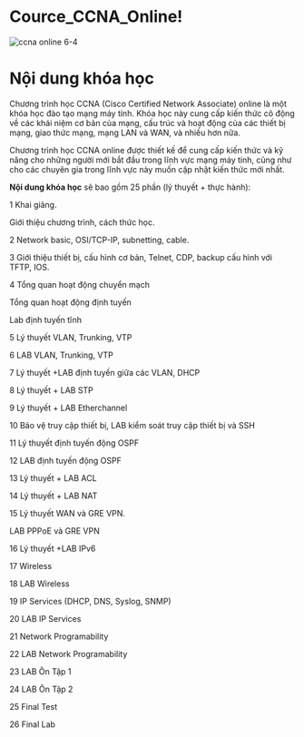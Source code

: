 # Cource_CCNA_Online!
![ccna online 6-4](https://user-images.githubusercontent.com/129259654/229974526-55933b71-01ca-4784-8b16-ee3657c39c98.jpg)

# Nội dung khóa học

Chương trình học CCNA (Cisco Certified Network Associate) online là một khóa học đào tạo mạng máy tính. Khóa học này cung cấp kiến thức cô động về các khái niệm cơ bản của mạng, cấu trúc và hoạt động của các thiết bị mạng, giao thức mạng, mạng LAN và WAN, và nhiều hơn nữa.

Chương trình học CCNA online được thiết kế để cung cấp kiến thức và kỹ năng cho những người mới bắt đầu trong lĩnh vực mạng máy tính, cũng như cho các chuyên gia trong lĩnh vực này muốn cập nhật kiến thức mới nhất.

**Nội dung khóa học** sẽ bao gồm 25 phần (lý thuyết + thực hành):

1	Khai giảng.

Giới thiệu chương trình, cách thức học.	

2	Network basic, OSI/TCP-IP, subnetting, cable.	

3	Giới thiệu thiết bị, cấu hình cơ bản, Telnet, CDP, backup cấu hình với TFTP, IOS.

4	Tổng quan hoạt động chuyển mạch

   Tổng quan hoạt động định tuyến
  
   Lab định tuyến tĩnh	

5	Lý thuyết VLAN, Trunking, VTP	

6	LAB VLAN, Trunking, VTP	

7	Lý thuyết +LAB định tuyến giữa các VLAN, DHCP	

8	Lý thuyết + LAB STP	

9	Lý thuyết + LAB Etherchannel	

10	Bảo vệ truy cập thiết bị, LAB kiểm soát truy cập thiết bị và SSH	

11	Lý thuyết định tuyến động OSPF	

12	LAB định tuyến động OSPF	

13	Lý thuyết + LAB ACL

14	Lý thuyết + LAB NAT	

15	Lý thuyết WAN và GRE VPN.

   LAB PPPoE và GRE VPN	

16	Lý thuyết +LAB IPv6	

17	Wireless	

18	LAB Wireless	

19	IP Services (DHCP, DNS, Syslog, SNMP)	

20	LAB IP Services	

21	Network Programability	

22	LAB Network Programability	

23	LAB Ôn Tập 1	

24	LAB Ôn Tập 2	

25	Final Test	

26	Final Lab	


